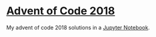 # [Advent of Code 2018](http://adventofcode.com/2018)

My advent of code 2018 solutions in a [Jupyter Notebook](solutions.ipynb).
